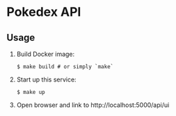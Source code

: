 # Pokedex API

## Usage

 1. Build Docker image:

        $ make build # or simply `make`

 3. Start up this service:

        $ make up

 4. Open browser and link to http://localhost:5000/api/ui


<!--
  vi:et:wrap:ts=2:sw=2
-->
